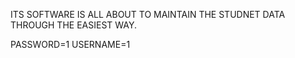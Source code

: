 ITS SOFTWARE IS ALL ABOUT TO MAINTAIN THE STUDNET DATA THROUGH THE EASIEST
WAY.


PASSWORD=1
USERNAME=1
